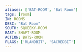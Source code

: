 ```yaml
---
aliases: ['BAT-ROOM', 'Bat Room']
tags: [room]
IN: ROOMS
DESC: "Bat Room"
SOUTH: SQUEEKY-ROOM
EAST: SHAFT-ROOM
ACTION: BATS-ROOM
FLAGS: ['RLANDBIT', 'SACREDBIT']
---
```

